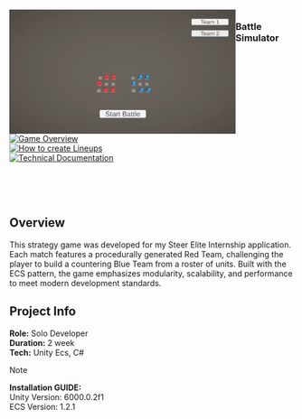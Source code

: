 <!-- PROJECT LOGO -->
<div>
<h3><img align="left" width="400" height="220" src="BS.png"> <br/> Battle Simulator
</div>   
  
[![Game Overview](https://img.shields.io/badge/Game%20Overview-YouTube-red?logo=youtube&logoColor=white)](https://www.youtube.com/watch?v=E1-fTTuxCIU)  
[![How to create Lineups](https://img.shields.io/badge/How%20to%20create%20Lineups-YouTube-red?logo=youtube&logoColor=white)](https://www.youtube.com/watch?v=WN8-BFGJ8NA)  
[![Technical Documentation](https://img.shields.io/badge/Technical%20Documentation-PDF-blue?logo=adobeacrobatreader&logoColor=white)](Documentation/Battle%20Simulator-wedad.pdf)

</h3>   
</div>   

<br/>
<br/>
<br/>

## Overview
This strategy game was developed for my Steer Elite Internship application. Each match features a procedurally generated Red Team, challenging the player to build a countering Blue Team from a roster of units. Built with the ECS pattern, the game emphasizes modularity, scalability, and performance to meet modern development standards.

## Project Info
**Role:** Solo Developer 
<br/>
**Duration:** 2 week
<br/>
**Tech:** Unity Ecs, C#  

> [!NOTE]
> **Installation GUIDE:**
> <br/>
> Unity Version: 6000.0.2f1
> <br/>
> ECS Version: 1.2.1


